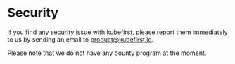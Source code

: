 # Security

If you find any security issue with kubefirst, please report them immediately to us by sending an email to [product@kubefirst.io](mailto:product@kubefirst.io).

Please note that we do not have any bounty program at the moment.
